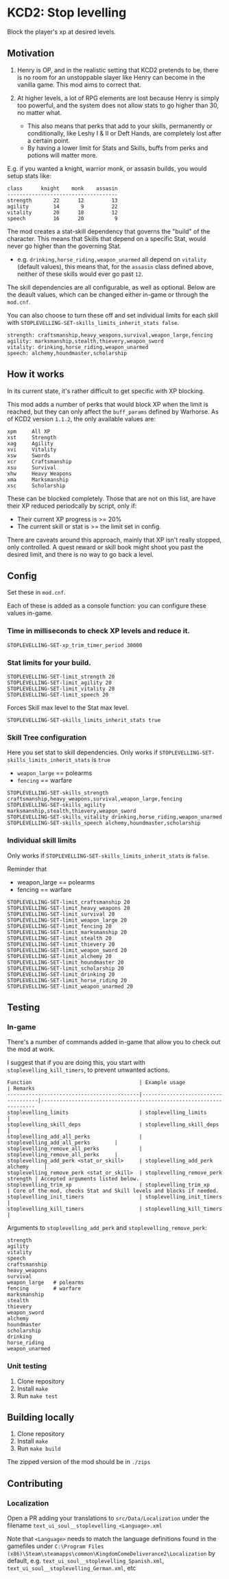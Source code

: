 # KCD2: Stop levelling

Block the player's xp at desired levels.

## Motivation

1. Henry is OP, and in the realistic setting that KCD2 pretends to be, there is no room for an unstoppable slayer like Henry can become in the vanilla game. This mod aims to correct that.

2. At higher levels, a lot of RPG elements are lost because Henry is simply too powerful, and the system does not allow stats to go higher than 30, no matter what.
    - This also means that perks that add to your skills, permanently or conditionally, like Leshy I & II or Deft Hands, are completely lost after a certain point.
    - By having a lower limit for Stats and Skills, buffs from perks and potions will matter more.

E.g. if you wanted a knight, warrior monk, or assasin builds, you would setup stats like:

```
class      knight    monk    assasin
------------------------------------
strength       22      12         13
agility        14       9         22
vitality       20      18         12
speech         16      20          9
```

The mod creates a stat-skill dependency that governs the "build" of the character. This means that Skills that depend on a specific Stat, would never go higher than the governing Stat.
- e.g. `drinking,horse_riding,weapon_unarmed` all depend on `vitality` (default values), this means that, for the `assasin` class defined above, neither of these skills would ever go past `12`.

The skill dependencies are all configurable, as well as optional. Below are the deault values, which can be changed either in-game or through the `mod.cnf`.

You can also choose to turn these off and set individual limits for each skill with `STOPLEVELLING-SET-skills_limits_inherit_stats false`.

```
strength: craftsmanship,heavy_weapons,survival,weapon_large,fencing
agility: marksmanship,stealth,thievery,weapon_sword
vitality: drinking,horse_riding,weapon_unarmed
speech: alchemy,houndmaster,scholarship
```


## How it works

In its current state, it's rather difficult to get specific with XP blocking.

This mod adds a number of perks that would block XP when the limit is reached, but they can only affect the `buff_params` defined by Warhorse. As of KCD2 version `1.1.2`, the only available values are:

```
xpm     All XP
xst     Strength
xag     Agility
xvi     Vitality
xsw     Swords
xcr     Craftsmanship
xsu     Survival
xhw     Heavy Weapons
xma     Marksmanship
xsc     Scholarship
```

These can be blocked completely. Those that are not on this list, are have their XP reduced periodcally by script, only if:
- Their current XP progress is >= 20%
- The current skill or stat is >= the limit set in config.

There are caveats around this approach, mainly that XP isn't really stopped, only controlled. A quest reward or skill book might shoot you past the desired limit, and there is no way to go back a level.

## Config

Set these in `mod.cnf`.

Each of these is added as a console function: you can configure these values in-game.

### Time in milliseconds to check XP levels and reduce it.
```
STOPLEVELLING-SET-xp_trim_timer_period 30000
```

### Stat limits for your build.
```
STOPLEVELLING-SET-limit_strength 20
STOPLEVELLING-SET-limit_agility 20
STOPLEVELLING-SET-limit_vitality 20
STOPLEVELLING-SET-limit_speech 20
```
Forces Skill max level to the Stat max level.
```
STOPLEVELLING-SET-skills_limits_inherit_stats true
```


### Skill Tree configuration

Here you set stat to skill dependencies.
Only works if `STOPLEVELLING-SET-skills_limits_inherit_stats` is `true`

- `weapon_large` == polearms
- `fencing` == warfare
```
STOPLEVELLING-SET-skills_strength craftsmanship,heavy_weapons,survival,weapon_large,fencing
STOPLEVELLING-SET-skills_agility marksmanship,stealth,thievery,weapon_sword
STOPLEVELLING-SET-skills_vitality drinking,horse_riding,weapon_unarmed
STOPLEVELLING-SET-skills_speech alchemy,houndmaster,scholarship
```

 
### Individual skill limits

Only works if `STOPLEVELLING-SET-skills_limits_inherit_stats` is `false`.

Reminder that
- weapon_large == polearms
- fencing == warfare
```
STOPLEVELLING-SET-limit_craftsmanship 20
STOPLEVELLING-SET-limit_heavy_weapons 20
STOPLEVELLING-SET-limit_survival 20
STOPLEVELLING-SET-limit_weapon_large 20
STOPLEVELLING-SET-limit_fencing 20
STOPLEVELLING-SET-limit_marksmanship 20
STOPLEVELLING-SET-limit_stealth 20
STOPLEVELLING-SET-limit_thievery 20
STOPLEVELLING-SET-limit_weapon_sword 20
STOPLEVELLING-SET-limit_alchemy 20
STOPLEVELLING-SET-limit_houndmaster 20
STOPLEVELLING-SET-limit_scholarship 20
STOPLEVELLING-SET-limit_drinking 20
STOPLEVELLING-SET-limit_horse_riding 20
STOPLEVELLING-SET-limit_weapon_unarmed 20
```

## Testing

### In-game

There's a number of commands added in-game that allow you to check out the mod at work.

I suggest that if you are doing this, you start with `stoplevelling_kill_timers`, to prevent unwanted actions.

```
Function                                   | Example usage                      | Remarks
-------------------------------------------|------------------------------------|--------------------------------------------------------------------
stoplevelling_limits                       | stoplevelling_limits               |
stoplevelling_skill_deps                   | stoplevelling_skill_deps           |
stoplevelling_add_all_perks                | stoplevelling_add_all_perks        |
stoplevelling_remove_all_perks             | stoplevelling_remove_all_perks     |  
stoplevelling_add_perk <stat_or_skill>     | stoplevelling_add_perk alchemy     |
stoplevelling_remove_perk <stat_or_skill>  | stoplevelling_remove_perk strength | Accepted arguments listed below.
stoplevelling_trim_xp                      | stoplevelling_trim_xp              | Core of the mod, checks Stat and Skill levels and blocks if needed.
stoplevelling_init_timers                  | stoplevelling_init_timers          | 
stoplevelling_kill_timers                  | stoplevelling_kill_timers          |
```

Arguments to `stoplevelling_add_perk` and `stoplevelling_remove_perk`:

```shell
strength
agility
vitality
speech
craftsmanship
heavy_weapons
survival
weapon_large   # polearms
fencing        # warfare
marksmanship
stealth
thievery
weapon_sword
alchemy
houndmaster
scholarship
drinking
horse_riding
weapon_unarmed
```
### Unit testing

1. Clone repository
2. Install `make`
3. Run `make test`

## Building locally

1. Clone repository
2. Install `make`
3. Run `make build`

The zipped version of the mod should be in `./zips`

## Contributing

### Localization

Open a PR adding your translations to `src/Data/Localization` under the filename `text_ui_soul__stoplevelling_<Language>.xml`

Note that `<Language>` needs to match the language definitions found in the gamefiles under `C:\Program Files (x86)\Steam\steamapps\common\KingdomComeDeliverance2\Localization` by default, e.g. `text_ui_soul__stoplevelling_Spanish.xml`, `text_ui_soul__stoplevelling_German.xml`, etc